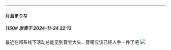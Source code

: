 ﻿
*****

####  月島まりな  
##### 1150#       发表于 2024-11-24 22:13

最近在邦系线下活动总能见到音宝大头，音噶应该已经人手一件了吧
<img src="https://p.sda1.dev/20/aee29b658a0f14a1cad4f7c22c0808fa/1725016407-2452x2992.png.1.0_0.0_0.0.webp" referrerpolicy="no-referrer">

